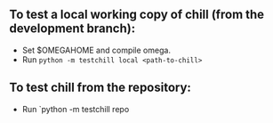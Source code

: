 To test a local working copy of chill (from the development branch):  
--------------------------------------------------------------------  
- Set $OMEGAHOME and compile omega.  
- Run `python -m testchill local <path-to-chill>`  

To test chill from the repository:
----------------------------------
- Run `python -m testchill repo <svn-user-name>


